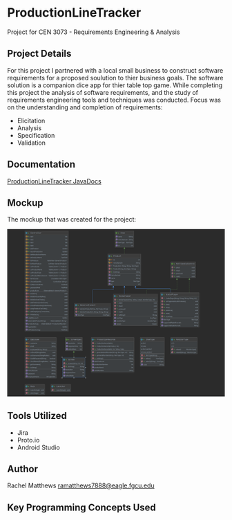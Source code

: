 <!--
  AUTH: Rachel Matthews
  DATE: Spring 2021
  PROJ: Requirements Engineering Project
  FILE: README.md
  
  A description of the Requirments Engineering & Analysis project.
-->
# ProductionLineTracker
Project for CEN 3073 - Requirements Engineering & Analysis
## Project Details
For this project I partnered with a local small business to construct software requirements for a proposed soulution to thier business goals. The software solution is a companion dice app for thier table top game. While completing this project the analysis of software requirements, and the study of requirements engineering tools and techniques was conducted. 
Focus was on the understanding and completion of requirements:
- Elicitation
- Analysis
- Specification
- Validation

## Documentation
[ProductionLineTracker JavaDocs](https://github.com/RachelAiko/ProductionLineTracker/blob/master/docs/index.html)

## Mockup
The mockup that was created for the project:

![Mockup](https://github.com/RachelAiko/ProductionLineTracker/blob/master/Class%20Diagrams.png) 


## Tools Utilized
- Jira
- Proto.io
- Android Studio

## Author

Rachel Matthews <ramatthews7888@eagle.fgcu.edu>

## Key Programming Concepts Used


